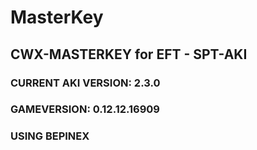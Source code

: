 # MasterKey
## CWX-MASTERKEY for EFT - SPT-AKI
### CURRENT AKI VERSION: 2.3.0
### GAMEVERSION: 0.12.12.16909
### USING BEPINEX

